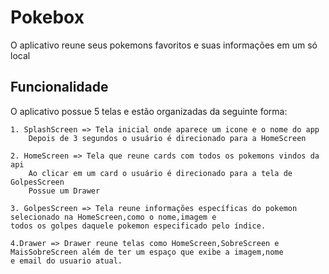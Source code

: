 # Pokebox

  O aplicativo reune seus pokemons favoritos e suas informações em um só local 

## Funcionalidade

  O aplicativo possue 5 telas e estão organizadas da seguinte forma:
  
    1. SplashScreen => Tela inicial onde aparece um icone e o nome do app
        Depois de 3 segundos o usuário é direcionado para a HomeScreen
        
    2. HomeScreen => Tela que reune cards com todos os pokemons vindos da api
        Ao clicar em um card o usuário é direcionado para a tela de GolpesScreen 
        Possue um Drawer
        
    3. GolpesScreen => Tela reune informações específicas do pokemon selecionado na HomeScreen,como o nome,imagem e 
    todos os golpes daquele pokemon especificado pelo índice.
    
    4.Drawer => Drawer reune telas como HomeScreen,SobreScreen e MaisSobreScreen além de ter um espaço que exibe a imagem,nome 
    e email do usuario atual.
